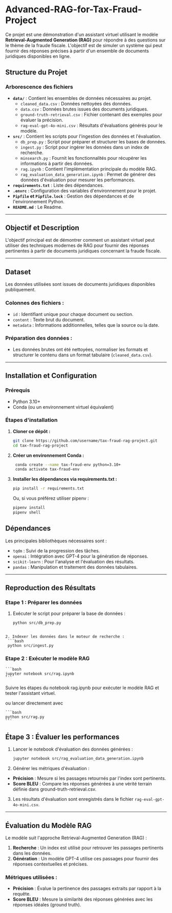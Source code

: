# Advanced-RAG-for-Tax-Fraud-Project

Ce projet est une démonstration d'un assistant virtuel utilisant le modèle **Retrieval-Augmented Generation (RAG)** pour répondre à des questions sur le thème de la fraude fiscale. L'objectif est de simuler un système qui peut fournir des réponses précises à partir d'un ensemble de documents juridiques disponibles en ligne.

## Structure du Projet

### Arborescence des fichiers

- **`data/`** : Contient les ensembles de données nécessaires au projet.
  - `cleaned_data.csv` : Données nettoyées des données.
  - `data.csv` : Données brutes issues des documents juridiques.
  - `ground-truth-retrieval.csv` : Fichier contenant des exemples pour évaluer la précision.
  - `rag-eval-gpt-4o-mini.csv` : Résultats d'évaluations générés pour le modèle.
- **`src/`** : Contient les scripts pour l'ingestion des données et l'évaluation.
  - `db_prep.py` : Script pour préparer et structurer les bases de données.
  - `ingest.py` : Script pour ingérer les données dans un index de recherche.
  - `minsearch.py` : Fournit les fonctionnalités pour récupérer les informations à partir des données.
  - `rag.ipynb` : Contient l'implémentation principale du modèle RAG.
  - `rag_evaluation_data_generation.ipynb` : Permet de générer des données d'évaluation pour mesurer les performances.
- **`requirements.txt`** : Liste des dépendances.
- **`.envrc`** : Configuration des variables d'environnement pour le projet.
- **`Pipfile` et `Pipfile.lock`** : Gestion des dépendances et de l'environnement Python.
- **`README.md`** : Le Readme.

---

## Objectif et Description

L'objectif principal est de démontrer comment un assistant virtuel peut utiliser des techniques modernes de RAG pour fournir des réponses pertinentes à partir de documents juridiques concernant la fraude fiscale.

---

## Dataset

Les données utilisées sont issues de documents juridiques disponibles publiquement.

### Colonnes des fichiers :
- `id` : Identifiant unique pour chaque document ou section.
- `content` : Texte brut du document.
- `metadata` : Informations additionnelles, telles que la source ou la date.

### Préparation des données :
- Les données brutes ont été nettoyées, normaliser les formats et structurer le contenu dans un format tabulaire (`cleaned_data.csv`).

---

## Installation et Configuration

### Prérequis

- Python 3.10+
- Conda (ou un environnement virtuel équivalent)

### Étapes d'installation

1. **Cloner ce dépôt :**
   ```bash
   git clone https://github.com/username/tax-fraud-rag-project.git
   cd tax-fraud-rag-project
   ```


2. **Créer un environnement Conda :**
   ```bash
    conda create --name tax-fraud-env python=3.10+
    conda activate tax-fraud-env
    ```

3. **Installer les dépendances via requirements.txt :**
    ```bash
    pip install -r requirements.txt
    ```
    
    Ou, si vous préférez utiliser pipenv :
    
     ```bash
    pipenv install
    pipenv shell
    ```

## Dépendances

Les principales bibliothèques nécessaires sont :

- `tqdm` : Suivi de la progression des tâches.
- `openai` : Intégration avec GPT-4 pour la génération de réponses.
- `scikit-learn` : Pour l'analyse et l'évaluation des résultats.
- `pandas` : Manipulation et traitement des données tabulaires.

---

## Reproduction des Résultats


### Etape 1 : Préparer les données
1. Exécuter le script pour préparer la base de données :
   ```bash
   python src/db_prep.py
  ```

2. Indexer les données dans le moteur de recherche :
   ```bash
   python src/ingest.py
  ```

### Etape 2 : Exécuter le modèle RAG
    ```bash
    jupyter notebook src/rag.ipynb
    ```
Suivre les étapes du notebook rag.ipynb pour exécuter le modèle RAG et tester l'assistant virtuel.

ou lancer directement avec

    ```bash
    python src/rag.py
    ```

## Étape 3 : Évaluer les performances
1. Lancer le notebook d'évaluation des données générées :
    ```bash
    jupyter notebook src/rag_evaluation_data_generation.ipynb
    ```

2. Générer les métriques d'évaluation :
- **Précision** : Mesure si les passages retournés par l'index sont pertinents.
- **Score BLEU** : Compare les réponses générées à une vérité terrain définie dans ground-truth-retrieval.csv.


3. Les résultats d'évaluation sont enregistrés dans le fichier `rag-eval-gpt-4o-mini.csv`.


---
## Évaluation du Modèle RAG
Le modèle suit l'approche Retrieval-Augmented Generation (RAG) :

1. **Recherche** : Un index est utilisé pour retrouver les passages pertinents dans les données.
2. **Génération** : Un modèle GPT-4 utilise ces passages pour fournir des réponses contextuelles et précises.


### Métriques utilisées :
- **Précision** : Évalue la pertinence des passages extraits par rapport à la requête.
- **Score BLEU** : Mesure la similarité des réponses générées avec les réponses idéales (ground truth).
